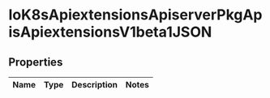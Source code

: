 
# IoK8sApiextensionsApiserverPkgApisApiextensionsV1beta1JSON

## Properties
Name | Type | Description | Notes
------------ | ------------- | ------------- | -------------



